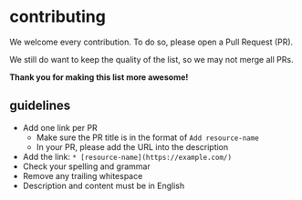# contributing

We welcome every contribution. To do so, please open a Pull Request (PR). 

We still do want to keep the quality of the list, so we may not merge all PRs.

**Thank you for making this list more awesome!**

## guidelines

* Add one link per PR
  * Make sure the PR title is in the format of `Add resource-name`
  * In your PR, please add the URL into the description 
* Add the link: `* [resource-name](https://example.com/)`
* Check your spelling and grammar
* Remove any trailing whitespace
* Description and content must be in English
